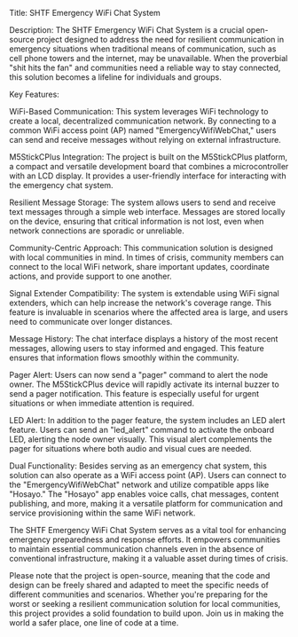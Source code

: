 Title: SHTF Emergency WiFi Chat System

Description: The SHTF Emergency WiFi Chat System is a crucial open-source project designed to address the need for resilient communication in emergency situations when traditional means of communication, such as cell phone towers and the internet, may be unavailable. When the proverbial "shit hits the fan" and communities need a reliable way to stay connected, this solution becomes a lifeline for individuals and groups.

Key Features:

WiFi-Based Communication: This system leverages WiFi technology to create a local, decentralized communication network. By connecting to a common WiFi access point (AP) named "EmergencyWifiWebChat," users can send and receive messages without relying on external infrastructure.

M5StickCPlus Integration: The project is built on the M5StickCPlus platform, a compact and versatile development board that combines a microcontroller with an LCD display. It provides a user-friendly interface for interacting with the emergency chat system.

Resilient Message Storage: The system allows users to send and receive text messages through a simple web interface. Messages are stored locally on the device, ensuring that critical information is not lost, even when network connections are sporadic or unreliable.

Community-Centric Approach: This communication solution is designed with local communities in mind. In times of crisis, community members can connect to the local WiFi network, share important updates, coordinate actions, and provide support to one another.

Signal Extender Compatibility: The system is extendable using WiFi signal extenders, which can help increase the network's coverage range. This feature is invaluable in scenarios where the affected area is large, and users need to communicate over longer distances.

Message History: The chat interface displays a history of the most recent messages, allowing users to stay informed and engaged. This feature ensures that information flows smoothly within the community.

Pager Alert: Users can now send a "pager" command to alert the node owner. The M5StickCPlus device will rapidly activate its internal buzzer to send a pager notification. This feature is especially useful for urgent situations or when immediate attention is required.

LED Alert: In addition to the pager feature, the system includes an LED alert feature. Users can send an "led_alert" command to activate the onboard LED, alerting the node owner visually. This visual alert complements the pager for situations where both audio and visual cues are needed.

Dual Functionality: Besides serving as an emergency chat system, this solution can also operate as a WiFi access point (AP). Users can connect to the "EmergencyWifiWebChat" network and utilize compatible apps like "Hosayo." The "Hosayo" app enables voice calls, chat messages, content publishing, and more, making it a versatile platform for communication and service provisioning within the same WiFi network.

The SHTF Emergency WiFi Chat System serves as a vital tool for enhancing emergency preparedness and response efforts. It empowers communities to maintain essential communication channels even in the absence of conventional infrastructure, making it a valuable asset during times of crisis.

Please note that the project is open-source, meaning that the code and design can be freely shared and adapted to meet the specific needs of different communities and scenarios. Whether you're preparing for the worst or seeking a resilient communication solution for local communities, this project provides a solid foundation to build upon. Join us in making the world a safer place, one line of code at a time.
